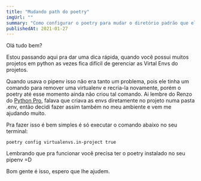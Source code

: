 ```yaml
---
title: "Mudando path do poetry"
imgUrl: ""
summary: "Como configurar o poetry para mudar o diretório padrão que ele cria a Virtual Env"
publishedAt: 2021-01-27
---
```


Olá tudo bem?

Estou passando aqui pra dar uma dica rápida, quando você possui muitos projetos em python as vezes fica difícil de gerenciar as Virtal Envs do projetos.

Quando usava o pipenv isso não era tanto um problema, pois ele tinha um comando para remover uma virtualenv e recria-la novamente, porém o poetry até esse momento ainda não criou tal comando. Ai lembre do Renzo do [Python Pro](https://www.python.pro.br), falava que criava as envs diretamente no projeto numa pasta .env, então decidi fazer assim também no meu ambiente e vem me ajudando muito.

Pra fazer isso é bem simples é só executar o comando abaixo no seu terminal:
```
poetry config virtualenvs.in-project true
```

Lembrando que pra funcionar você precisa ter o poetry instalado no seu pipenv =D

Bom gente é isso, espero que lhe ajudem.
